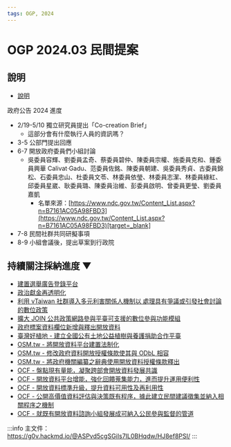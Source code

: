 ```yaml
---
tags: OGP, 2024
---
```


# OGP 2024.03 民間提案

## 說明
- [說明](https://g0v.hackmd.io/@jothon/rJMX7aKTp)

政府公告 2024 進度
- 2/19-5/10 獨立研究員提出「Co-creation Brief」
    - 這部分會有什麼執行人員的資訊嗎？
- 3-5 公部門提出回應
- 6-7 開放政府委員們小組討論
    - 吳委員容輝、劉委員孟奇、蔡委員碧仲、陳委員宗權、施委員克和、鍾委員興華 Calivat‧Gadu、范委員佐銘、陳委員朝建、吳委員秀貞、古委員錦松、石委員忠山、杜委員文苓、林委員依瑩、林委員志潔、林委員綠紅、邱委員星崴、耿委員璐、陳委員治維、彭委員啟明、曾委員更瑩、劉委員嘉凱
        - 名單來源：[https://www.ndc.gov.tw/Content_List.aspx?n=B7161AC05A98FBD3](https://www.ndc.gov.tw/Content_List.aspx?n=B7161AC05A98FBD3)[target=_blank]
- 7-8 民間社群共同研擬事項
- 8-9 小組會議後，提出草案到行政院

## 持續關注採納進度 ▼
- [建置選舉廣告登錄平台](https://g0v.hackmd.io/m26dmmU2Q7CZ84UvBgUyzQ?view)
- [政治獻金再透明化](https://g0v.hackmd.io/8pDQFJWRQA-2ArMB7PDSow?view)
- [利用 vTaiwan 社群導入多元利害關係人機制以 處理具有爭議或引發社會討論的數位政策](https://g0v-slack-archive.g0v.ronny.tw/index/channel/C2Q1M4N1J#ts-1709904942.4115)
- [擴大 JOIN 公共政策網路參與平臺可支援的數位參與功能模組](https://g0v.hackmd.io/@chewei/joinplus/https%3A%2F%2Fg0v.hackmd.io%2FxnnznrawR3qoIWjXrwU3fw%3Fview)
- [政府標案資料欄位新增與釋出開放資料](https://g0v.hackmd.io/@chewei/joinplus/https%3A%2F%2Fg0v.hackmd.io%2FxnnznrawR3qoIWjXrwU3fw%3Fview)
- [臺灣好植地 - 建立全國公有土地公益植樹與養護捐助合作平臺](https://g0v.hackmd.io/@chewei/patch-by-planting/https%3A%2F%2Fg0v.hackmd.io%2FHdVurrl1QB-jdsWuKNCNuQ%3Fview)
- [OSM.tw - 將開放資料平台建置法制化](https://hackmd.io/@osm-tw/S1BncL2jT#%E5%B0%87%E9%96%8B%E6%94%BE%E8%B3%87%E6%96%99%E5%B9%B3%E5%8F%B0%E5%BB%BA%E7%BD%AE%E6%B3%95%E5%88%B6%E5%8C%96)
- [OSM.tw - 修改政府資料開放授權條款使其與 ODbL 相容](https://hackmd.io/@osm-tw/S1BncL2jT#%E4%BF%AE%E6%94%B9%E6%94%BF%E5%BA%9C%E8%B3%87%E6%96%99%E9%96%8B%E6%94%BE%E6%8E%88%E6%AC%8A%E6%A2%9D%E6%AC%BE%E4%BD%BF%E5%85%B6%E8%88%87-ODbL-%E7%9B%B8%E5%AE%B9)
- [OSM.tw - 將政府機關編纂之辭典使用開放資料授權條款釋出](https://hackmd.io/@osm-tw/S1BncL2jT#%E4%BF%AE%E6%94%B9%E6%94%BF%E5%BA%9C%E8%B3%87%E6%96%99%E9%96%8B%E6%94%BE%E6%8E%88%E6%AC%8A%E6%A2%9D%E6%AC%BE%E4%BD%BF%E5%85%B6%E8%88%87-ODbL-%E7%9B%B8%E5%AE%B9)
- [OCF - 盤點現有量能，凝聚跨部會開放資料發展共識](https://g0v.hackmd.io/@Yanyiyi/OCF-OGP-2024001)
- [OCF - 開放資料平台增能，強化回饋蒐集能力，進而提升運用便利性](https://g0v.hackmd.io/@Yanyiyi/OCF-OGP-2024002)
- [OCF - 開放資料標準升級，提升資料可用性及再利用性](https://g0v.hackmd.io/@Yanyiyi/OCF-OGP-2024003)
- [OCF - 公開高價值資料評估與決策既有程序，據此建立民間建議徵集並納入相關程序之機制](https://g0v.hackmd.io/@Yanyiyi/OCF-OGP-2024004)
- [OCF - 就既有開放資料諮詢小組發展成可納入公民參與監督的管道](https://g0v.hackmd.io/@Yanyiyi/OCF-OGP-2024005)

:::info
主文件：https://g0v.hackmd.io/@ASPvd5cgSGiIs7IL0BHqdw/HJ8ef8PSI/
:::



